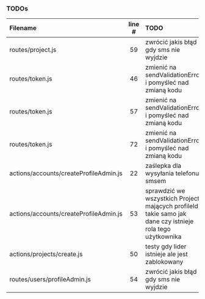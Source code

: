### TODOs
| Filename | line # | TODO
|:------|:------:|:------
| routes/project.js | 59 | zwrócić jakis błąd gdy sms nie wyjdzie
| routes/token.js | 46 | zmienić na sendValidationError i pomyśleć nad zmianą kodu
| routes/token.js | 57 | zmienić na sendValidationError i pomyśleć nad zmianą kodu
| routes/token.js | 72 | zmienić na sendValidationError i pomyśleć nad zmianą kodu
| actions/accounts/createProfileAdmin.js | 22 | zaślepka dla wysyłania telefonu smsem
| actions/accounts/createProfileAdmin.js | 53 | sprawdzić we wszystkich Project mających profileId takie samo jak dane czy istnieje rola tego użytkownika
| actions/projects/create.js | 50 | testy gdy lider istnieje ale jest zablokowany
| routes/users/profileAdmin.js | 54 | zwrócić jakis błąd gdy sms nie wyjdzie
